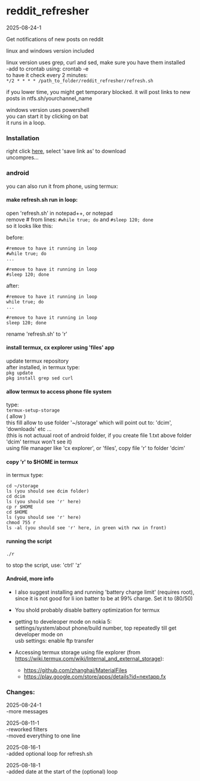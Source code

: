 # reddit_refresher

2025-08-24-1

Get notifications of new posts on reddit

linux and windows version included

linux version uses grep, curl and sed, make sure you have them installed  
-add to crontab using: 
crontab -e  
to have it check every 2 minutes:  
` */2 * * * * /path_to_folder/reddit_refresher/refresh.sh `

if you lower time, you might get temporary blocked.
it will post links to new posts in ntfs.sh/yourchannel_name


windows version uses powershell  
you can start it by clicking on bat  
it runs in a loop.

### Installation

right click [here](https://raw.githubusercontent.com/dbojan/reddit_refresher/refs/heads/main/reddit_refresher.zip), select 'save link as' to download  
uncompres...


### android

you can also run it from phone, using termux:  

#### make refresh.sh run in loop:  
open 'refresh.sh' in notepad++, or notepad  
remove # from lines: `#while true; do` and `#sleep 120; done`  
so it looks like this:

before:  
```
#remove to have it running in loop
#while true; do
...

#remove to have it running in loop
#sleep 120; done
```
after:  
```
#remove to have it running in loop
while true; do
...

#remove to have it running in loop
sleep 120; done
```

rename 'refresh.sh' to 'r'  

#### install termux, cx explorer using 'files' app  
update termux repository  
after installed, in termux type:  
`pkg update`  
`pkg install grep sed curl`  

#### allow termux to access phone file system
type:  
`termux-setup-storage`  
( allow )  
this fill allow to use folder '~/storage' which will point out to: 'dcim', 'downloads' etc ...  
(this is not actuual root of android folder, if you create file 1.txt above folder 'dcim' termux won't see it)  
using file manager like 'cx explorer', or 'files', copy file 'r' to folder 'dcim'  

#### copy 'r' to $HOME in termux
in termux type:
```
cd ~/storage
ls (you should see dcim folder)
cd dcim
ls (you should see 'r' here)
cp r $HOME
cd $HOME
ls (you should see 'r' here)
chmod 755 r
ls -al (you should see 'r' here, in green with rwx in front)
```
#### running the script
`./r`  

to stop the script, use: 'ctrl' 'z'

#### Android, more info

- I also suggest installing and running 'battery charge limit' (requires root), since it is not good for li ion batter to be at 99% charge. Set it to (80/50)  

- You shold probably disable battery optimization for termux  

- getting to develeoper mode on nokia 5:  
settings/system/about phone/build number, top repeatedly till get developer mode on  
usb settings: enable ftp transfer

- Accessing termux storage using file explorer (from https://wiki.termux.com/wiki/Internal_and_external_storage):
  - https://github.com/zhanghai/MaterialFiles
  - https://play.google.com/store/apps/details?id=nextapp.fx

### Changes:  

2025-08-24-1  
-more messages

2025-08-11-1  
-reworked filters  
-moved everything to one line

2025-08-16-1  
-added optional loop for refresh.sh

2025-08-18-1  
-added date at the start of the (optional) loop

